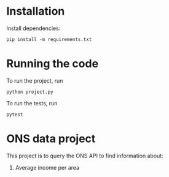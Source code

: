 # Installation

Install dependencies:
```
pip install -m requirements.txt
```

# Running the code

To run the project, run 
```
python project.py
```

To run the tests, run
```
pytest
```

# ONS data project

This project is to query the ONS API to find information about:
1. Average income per area

